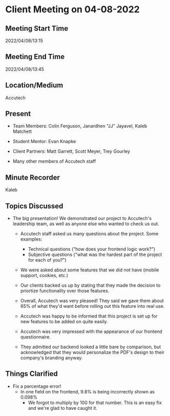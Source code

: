 # Client Meeting on 04-08-2022

## Meeting Start Time

2022/04/08/13:15

## Meeting End Time

2022/04/08/13:45

## Location/Medium

Accutech

## Present

- Team Members: Colin Ferguson, Janardhen "JJ" Jayavel, Kaleb Matchett
- Student Mentor: Evan Knapke
- Client Partners: Matt Garrett, Scott Meyer, Trey Gourley

- Many other members of Accutech staff

## Minute Recorder

Kaleb

## Topics Discussed
- The big presentation! We demonstrated our project to Accutech's leadership team, as well as anyone else who wanted to check us out.
  - Accutech staff asked us many questions about the project. Some examples:
    - Technical questions ("how does your frontend logic work?")
    - Subjective questions ("what was the hardest part of the project for each of you?")

  -  We were asked about some features that we did not have (mobile support, cookies, etc.)
    -  Our clients backed us up by stating that they made the decision to priortize functionality over those features.

  -  Overall, Accutech was very pleased! They said we gave them about 65% of what they'd want before rolling out this feature into real use.
  -  Accutech was happy to be informed that this project is set up for new features to be added on quite easily.
  -  Accutech was very impressed with the appearance of our frontend questionnaire.
    -  They admitted our backend looked a little bare by comparison, but acknowledged that they would personalize the PDF's design to their company's branding anyway.

## Things Clarified
- Fix a percentage error!
  - In one field on the frontend, 9.8% is being incorrectly shown as 0.098%
    - We forgot to multiply by 100 for that number. This is an easy fix and we're glad to have caught it.
